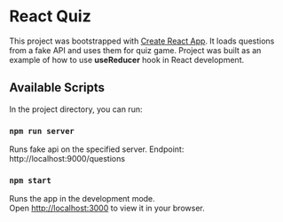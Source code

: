 # React Quiz

This project was bootstrapped with [Create React App](https://github.com/facebook/create-react-app). It loads questions from a fake API and uses them for quiz game. Project was built as an example of how to use **useReducer** hook in React development.

## Available Scripts

In the project directory, you can run:

### `npm run server`

Runs fake api on the specified server. 
Endpoint:
http://localhost:9000/questions

### `npm start`

Runs the app in the development mode.\
Open [http://localhost:3000](http://localhost:3000) to view it in your browser.
